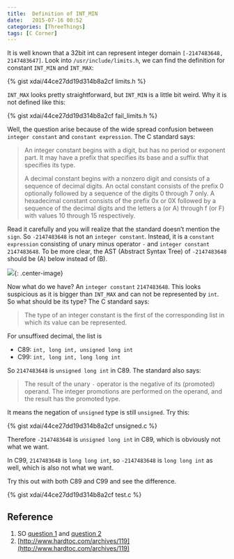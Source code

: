 ```yaml
---
title:  Definition of INT_MIN
date:   2015-07-16 00:52
categories: [ThreeThings]
tags: [C Corner]
---
```


It is well known that a 32bit int can represent integer domain
`[-2147483648, 2147483647]`. Look into `/usr/include/limits.h`, we can
find the definition for constant `INT_MIN` and `INT_MAX`:

{% gist xdai/44ce27dd19d314b8a2cf limits.h %}

`INT_MAX` looks pretty straightforward, but `INT_MIN` is a little bit
weird. Why it is not defined like this:

{% gist xdai/44ce27dd19d314b8a2cf fail_limits.h %}

<!-- more -->

Well, the question arise because of the wide spread confusion between
`integer constant` and `constant expression`. The C standard says:

> An integer constant begins with a digit, but has no period or
> exponent part. It may have a prefix that specifies its base and a
> suffix that specifies its type.
>
> A decimal constant begins with a nonzero digit and consists of a
> sequence of decimal digits. An octal constant consists of the prefix
> 0 optionally followed by a sequence of the digits 0 through 7
> only. A hexadecimal constant consists of the prefix 0x or 0X
> followed by a sequence of the decimal digits and the letters a (or
> A) through f (or F) with values 10 through 15 respectively.

Read it carefully and you will realize that the standard doesn’t
mention the `sign`. So `-2147483648` is not an `integer
constant`. Instead, it is a `constant expression` consisting of unary
minus operator `-` and `integer constant` `2147483648`. To be more
clear, the AST (Abstract Syntax Tree) of `-2147483648` should be (A)
below instead of (B).

![](https://farm1.staticflickr.com/494/19736059105_187147883b_m.jpg){:
 .center-image}

Now what do we have? An `integer constant` `2147483648`. This looks
suspicious as it is bigger than `INT_MAX` and can not be represented
by `int`. So what should be its type? The C standard says:

> The type of an integer constant is the first of the corresponding
> list in which its value can be represented.

For unsuffixed decimal, the list is

* C89: `int, long int, unsigned long int`
* C99: `int, long int, long long int`

So `2147483648` is `unsigned long int` in C89. The standard also says:

> The result of the unary `-` operator is the negative of its
> (promoted) operand. The integer promotions are performed on the
> operand, and the result has the promoted type.

It means the negation of `unsigned` type is still `unsigned`. Try
this:

{% gist xdai/44ce27dd19d314b8a2cf unsigned.c %}

Therefore `-2147483648` is `unsigned long int` in C89, which is
obviously not what we want.

In C99, `2147483648` is `long long int`, so `-2147483648` is `long
long int` as well, which is also not what we want.

Try this out with both C89 and C99 and see the difference.

{% gist xdai/44ce27dd19d314b8a2cf test.c %}

## Reference
1. SO [question 1](http://stackoverflow.com/questions/14695118/2147483648-0-returns-true-in-c) and [question 2](http://stackoverflow.com/questions/12620753/why-it-is-different-between-2147483648-and-int-2147483648)
2. [http://www.hardtoc.com/archives/119](http://www.hardtoc.com/archives/119)
